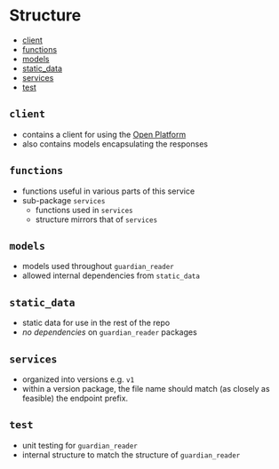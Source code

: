 # Structure

- [client](#client)
- [functions](#functions)
- [models](#models)
- [static_data](#static_data)
- [services](#services)
- [test](#test)

## `client`

- contains a client for using the [Open Platform](https://open-platform.theguardian.com/)
- also contains models encapsulating the responses

## `functions`

- functions useful in various parts of this service
- sub-package `services`
    - functions used in `services`
    - structure mirrors that of `services`

## `models`

- models used throughout `guardian_reader`
- allowed internal dependencies from `static_data`

## `static_data`

- static data for use in the rest of the repo
- *no dependencies* on `guardian_reader` packages

## `services`

- organized into versions e.g. `v1`
- within a version package, the file name should match (as closely as feasible) the endpoint prefix.

## `test`

- unit testing for `guardian_reader`
- internal structure to match the structure of `guardian_reader`
